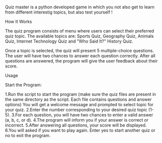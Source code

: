 Quiz master is a python developed game in which you not also get to learn from different interestig topics, but also test yourself !

How It Works

The quiz program consists of menu where users can select their preferred quiz topic. The available topics are: Sports Quiz, Geography Quiz, Animals Quiz, Internet Technology Quiz 
and "Who Said It?" History Quiz.

Once a topic is selected, the quiz will present 5 multiple-choice questions. The user will have two chances to answer each question correctly.
After all questions are answered, the program will give the user feedback about their score.

Usage

Start the Program:

1.Run the script to start the program (make sure the quiz files are present in the same directory as the script. Each file contains questions and answer options)
You will get a welcome message and prompted to select topic for your quiz.
2.Enter the number corresponding to your desired quiz topic (1-5).
3.For each question, you will have two chances to enter a valid answer (a, b, c, or d).
4.The program will inform you if your answer is correct or incorrect.
5.After answering all questions, your score will be displayed.
6.You will asked if you want to play again. Enter yes to start another quiz or no to exit the program.
